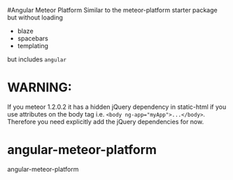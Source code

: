 #Angular Meteor Platform
Similar to the meteor-platform starter package but without loading
- blaze
- spacebars
- templating

but includes ```angular```

# WARNING:

If you meteor 1.2.0.2 it has a hidden jQuery dependency in static-html if you use attributes on the body tag i.e. ```<body ng-app="myApp">...</body>```. Therefore you need explicitly add the jQuery dependencies for now.



# angular-meteor-platform
angular-meteor-platform

